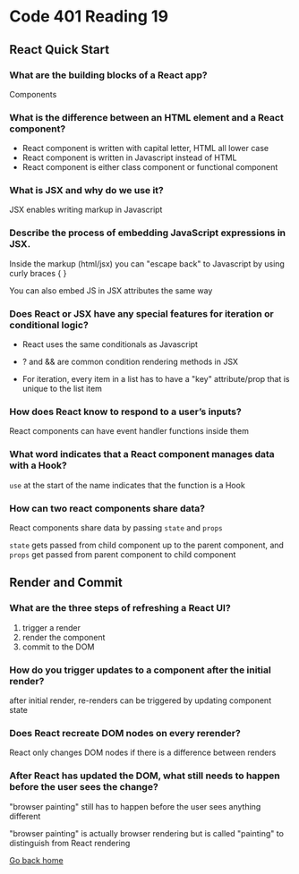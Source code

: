 # Code 401 Reading 19

## React Quick Start

### What are the building blocks of a React app?

Components

### What is the difference between an HTML element and a React component?

- React component is written with capital letter, HTML all lower case
- React component is written in Javascript instead of HTML
- React component is either class component or functional component

### What is JSX and why do we use it?

JSX enables writing markup in Javascript

### Describe the process of embedding JavaScript expressions in JSX.

Inside the markup (html/jsx) you can "escape back" to Javascript by using curly braces { }

You can also embed JS in JSX attributes the same way

### Does React or JSX have any special features for iteration or conditional logic?

- React uses the same conditionals as Javascript
- ? and && are common condition rendering methods in JSX

- For iteration, every item in a list has to have a "key" attribute/prop that is unique to the list item

### How does React know to respond to a user’s inputs?

React components can have event handler functions inside them

### What word indicates that a React component manages data with a Hook?

`use` at the start of the name indicates that the function is a Hook

### How can two react components share data?

React components share data by passing `state` and `props`

`state` gets passed from child component up to the parent component, and `props` get passed from parent component to child component

## Render and Commit

### What are the three steps of refreshing a React UI?

1. trigger a render
2. render the component
3. commit to the DOM

### How do you trigger updates to a component after the initial render?

after initial render, re-renders can be triggered by updating component state

### Does React recreate DOM nodes on every rerender?

React only changes DOM nodes if there is a difference between renders

### After React has updated the DOM, what still needs to happen before the user sees the change?

"browser painting" still has to happen before the user sees anything different

"browser painting" is actually browser rendering but is called "painting" to distinguish from React rendering

[Go back home](/../reading-notes/)

